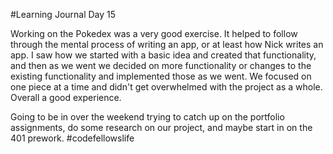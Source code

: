 #Learning Journal Day 15

Working on the Pokedex was a very good exercise.  It helped to follow through the mental process of writing an app, or at least how Nick writes an app.  I saw how we started with a basic idea and created that functionality, and then as we went we decided on more functionality or changes to the existing functionality and implemented those as we went.  We focused on one piece at a time and didn't get overwhelmed with the project as a whole.  Overall a good experience.

Going to be in over the weekend trying to catch up on the portfolio assignments, do some research on our project, and maybe start in on the 401 prework.  #codefellowslife
